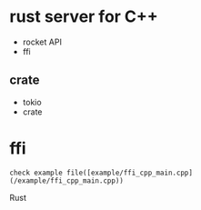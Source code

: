 # rust server for C++
- rocket API
- ffi

## crate
- tokio
- crate


# ffi
```
check example file([example/ffi_cpp_main.cpp](/example/ffi_cpp_main.cpp))

```



Rust 